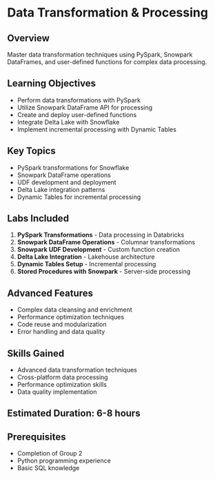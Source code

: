 # Data Transformation & Processing

## Overview
Master data transformation techniques using PySpark, Snowpark DataFrames, and user-defined functions for complex data processing.

## Learning Objectives
- Perform data transformations with PySpark
- Utilize Snowpark DataFrame API for processing
- Create and deploy user-defined functions
- Integrate Delta Lake with Snowflake
- Implement incremental processing with Dynamic Tables

## Key Topics
- PySpark transformations for Snowflake
- Snowpark DataFrame operations
- UDF development and deployment
- Delta Lake integration patterns
- Dynamic Tables for incremental processing

## Labs Included
1. **PySpark Transformations** - Data processing in Databricks
2. **Snowpark DataFrame Operations** - Columnar transformations
3. **Snowpark UDF Development** - Custom function creation
4. **Delta Lake Integration** - Lakehouse architecture
5. **Dynamic Tables Setup** - Incremental processing
6. **Stored Procedures with Snowpark** - Server-side processing

## Advanced Features
- Complex data cleansing and enrichment
- Performance optimization techniques
- Code reuse and modularization
- Error handling and data quality

## Skills Gained
- Advanced data transformation techniques
- Cross-platform data processing
- Performance optimization skills
- Data quality implementation

## Estimated Duration: 6-8 hours

## Prerequisites
- Completion of Group 2
- Python programming experience
- Basic SQL knowledge